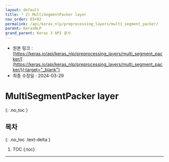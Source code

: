 ```yaml
---
layout: default
title: └ 2) MultiSegmentPacker layer
nav_order: 03+02
permalink: /api/keras_nlp/preprocessing_layers/multi_segment_packer/
parent: KerasNLP
grand_parent: Keras 3 API 문서
---
```


* 원본 링크 : [https://keras.io/api/keras_nlp/preprocessing_layers/multi_segment_packer/](https://keras.io/api/keras_nlp/preprocessing_layers/multi_segment_packer/){:target="_blank"}
* 최종 수정일 : 2024-03-29

# MultiSegmentPacker layer
{: .no_toc }

## 목차
{: .no_toc .text-delta }

1. TOC
{:toc}

---
